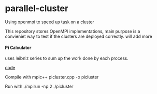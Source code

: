 # parallel-cluster
Using openmpi to speed up task on a cluster

This repository stores OpenMPI implementations, main purpose is a convieniet way to test if the clusters are deployed correctly. will add more
#### Pi Calculator
uses leibniz series to sum up the work done by each process.

[code](https://github.com/du00d/parallel-cluster/blob/master/picluster.cpp)

Compile with mpic++ picluster.cpp -o picluster

Run with ./mpirun -np 2 ./picluster
